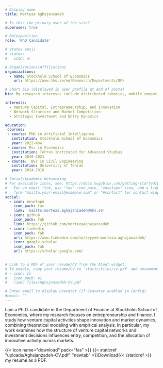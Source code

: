 ```yaml
---
# Display name
title: Morteza Aghajanzadeh

# Is this the primary user of the site?
superuser: true

# Role/position
role: 'PhD Candidate'

# Status emoji
# status:
#   icon: ☕️

# Organizations/Affiliations
organizations:
  - name: Stockholm School of Economics
    url: https://www.hhs.se/en/Research/Departments/DF/

# Short bio (displayed in user profile at end of posts)
bio: My research interests include distributed robotics, mobile computing and programmable matter.

interests:
  - Venture Capital, Entrepreneurship, and Innovation
  - Network Structure and Market Competition
  - Strategic Investment and Entry Dynamics

education:
 courses:
 - course: PhD in Artificial Intelligence
   institution: Stockholm School of Economics
   year: 2022-Now
 - course: Msc in Economics
   institution: Tehran Instituted for Advanced Studies
   year: 2019-2021
 - course:  BSc in Civil Engineering
   institution: University of Tehran
   year: 2014-2018

# Social/Academic Networking
# For available icons, see: https://docs.hugoblox.com/getting-started/page-builder/#icons
#   For an email link, use "fas" icon pack, "envelope" icon, and a link in the
#   form "mailto:your-email@example.com" or "#contact" for contact widget.
social:
  - icon: envelope
    icon_pack: fas
    link: 'mailto:morteza.aghajanzadeh@hhs.se' 
  - icon: github
    icon_pack: fab
    link: https://github.com/mortezaaghajanzadeh
  - icon: linkedin
    icon_pack: fab
    url: https://www.linkedin.com/in/seyyed-morteza-aghajanzadeh/
  - icon: google-scholar
    icon_pack: fab
    url: https://scholar.google.com/
    

# Link to a PDF of your resume/CV from the About widget.
# To enable, copy your resume/CV to `static/files/cv.pdf` and uncomment the lines below.
# - icon: cv
#   icon_pack: ai
#   link: files/Aghajanzadeh-CV.pdf

# Enter email to display Gravatar (if Gravatar enabled in Config)
#email: ""
---
```


I am a Ph.D. candidate in the Department of Finance at Stockholm School of Economics, where my research focuses on entrepreneurship and finance. I study how venture capital activities shape innovation and market dynamics, combining theoretical modeling with empirical analysis. In particular, my work examines how the structure of venture capital networks and investment decisions influences entry, competition, and the allocation of innovative activity across markets.

{{< icon name="download" pack="fas" >}} {{< staticref "uploads/Aghajanzadeh-CV.pdf" "newtab" >}}Download{{< /staticref >}} my resumé as a PDF.
